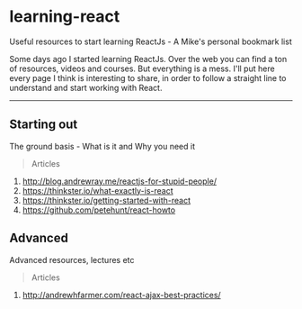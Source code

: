 # learning-react
Useful resources to start learning ReactJs - A Mike's personal bookmark list 

Some days ago I started learning ReactJs. Over the web you can find a ton of resources, videos and courses. But everything is a mess. 
I'll put here every page I think is interesting to share, in order to follow a straight line to understand and start working with React.

----
## Starting out
The ground basis - What is it and Why you need it

>Articles

1. http://blog.andrewray.me/reactjs-for-stupid-people/
2. https://thinkster.io/what-exactly-is-react
3. https://thinkster.io/getting-started-with-react
4. https://github.com/petehunt/react-howto


## Advanced
Advanced resources, lectures etc

>Articles

1. http://andrewhfarmer.com/react-ajax-best-practices/
